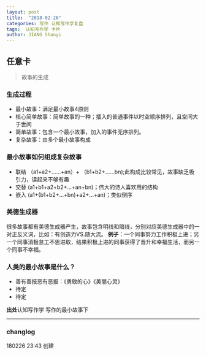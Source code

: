 ```yaml
---
layout: post
title:  "2018-02-26"
categories: 写作 认知写作学复盘 
tags:  认知写作学 卡片
author: JIANG Shanyi
---
```

## 任意卡
> 故事的生成

### 生成过程
- 最小故事：满足最小故事4原则
- 核心简单故事：简单故事的一种；插入的普通事件以时空顺序排列，且空间大于世间
- 简单故事：包含一个最小故事，加入的事件无序排列。
- 复杂故事：由多个最小故事构成

### 最小故事如何组成复杂故事
- 联结 （a1+a2+……+an）+ （b1+b2+……bn);此构成比较常见，故事缺乏吸引力，读起来不够有趣
- 交替  (a1+b1+a2+b2+...+an+bn)；伟大的诗人喜欢用的结构
- 嵌入  (a1+(b1+b2+...+bn)+a2+...+an)；类似倒序

### 美德生成器

很多故事都有美德生成器产生，故事包含明线和暗线，分别对应美德生成器中的一对正反义词，比如：有创造力VS.随大流。
**例子**：一个同事努力工作积极上进；另一个同事消极怠工不思进取，结果积极上进的同事获得了晋升和幸福生活，而另一个同事不幸福。

### 人类的最小故事是什么？
- 善有善报恶有恶报：《勇敢的心》《美丽心灵》
- 待定
- 待定

**出处**认知写作学 写作的最小故事下

---
### changlog
180226 23:43   创建
